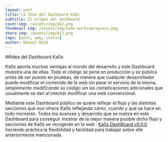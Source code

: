 ```yaml
---
layout: post
title: La Idea del Dashboard Ka0s
subtitle: El origen del dashboard
cover-img: /assets/img/AI2.png
thumbnail-img: /assets/img/ka0s-workinprogress.png
share-img: /assets/img/AI2.png
tags: [post, web, status]
author: Daniel-NS10
---
```

##Idea del Dashboard Ka0s

Ka0s aporta muchas ventajas al mundo del desarrollo y este Dashboard muestra una de ellas. Todo el código se pone en producción y se publica antes de ser puesto en pruebas,
de manera que cualquier desarrollador puede modificar el contenido de la web sin parar el servicio de la misma, *simplemente modificando su código*
sin las complicaciones adicionales que usualmente se dan al intentar modificar una web convencional.

Mediante este Dashboard público se quiere reflejar el flujo y las distintas secciones que nos ofrece Ka0s reflejando cómo, cuando y qué se hace en todo momento. 
Todos los avances y desarrollo que se realiza en este Dashboard para conseguir mostrar de la mejor manera posible dicho flujo y secciones de Ka0s se recogerán en la web : [Ka0s DashBoard v0.0.0](https://www.ka0s.io/dashboard/Index.html) haciendo práctica la flexibilidad y facilidad para trabajar sobre ella anteriormente mencionada.
